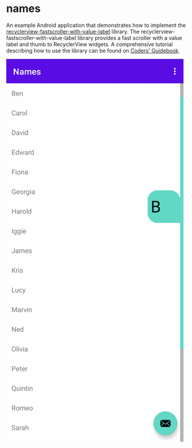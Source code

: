 # names

An example Android application that demonstrates how to implement the [recyclerview-fastscroller-with-value-label](https://github.com/adam-codersgu/recyclerview-fastscroller-with-value-label) library. The recyclerview-fastscroller-with-value-label library provides a fast scroller with a value label and thumb to RecyclerView widgets. A comprehensive tutorial describing how to use the library can be found on [Coders' Guidebook](https://codersguidebook.com/how-to-create-an-android-app/recyclerview-fast-scroller-with-value-label-library).

![A RecyclerView fast scroller with a value label and thumb.](/images/recyclerview-scrollbar-fast-scroller-value-label.gif "A RecyclerView fast scroller with a value label and thumb.")
